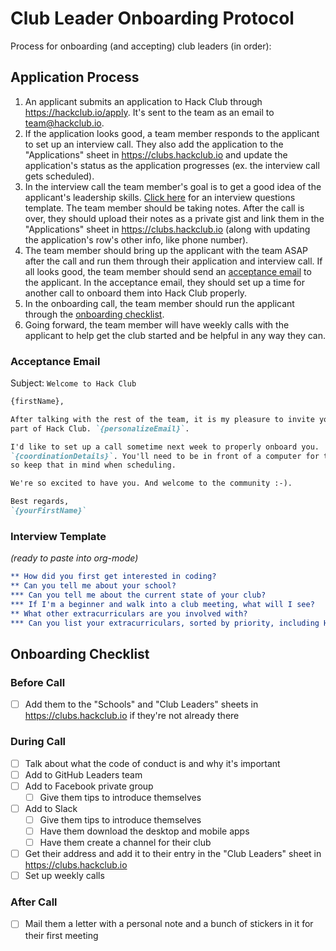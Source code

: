 # Club Leader Onboarding Protocol

Process for onboarding (and accepting) club leaders (in order):

## Application Process

1. An applicant submits an application to Hack Club through
   https://hackclub.io/apply. It's sent to the team as an email to
   team@hackclub.io.
2. If the application looks good, a team member responds to the applicant to set
   up an interview call. They also add the application to the "Applications"
   sheet in https://clubs.hackclub.io and update the application's status as the
   application progresses (ex. the interview call gets scheduled).
3. In the interview call the team member's goal is to get a good idea of the
   applicant's leadership skills. [Click here](#interview-template) for an
   interview questions template. The team member should be taking notes. After
   the call is over, they should upload their notes as a private gist and link
   them in the "Applications" sheet in https://clubs.hackclub.io (along with
   updating the application's row's other info, like phone number).
4. The team member should bring up the applicant with the team ASAP after the
   call and run them through their application and interview call. If all looks
   good, the team member should send an [acceptance email](#acceptance-email) to
   the applicant. In the acceptance email, they should set up a time for another
   call to onboard them into Hack Club properly.
5. In the onboarding call, the team member should run the applicant through the
   [onboarding checklist](#onboarding-checklist).
6. Going forward, the team member will have weekly calls with the applicant to
   help get the club started and be helpful in any way they can.

### Acceptance Email

Subject: `Welcome to Hack Club`

```md
{firstName},

After talking with the rest of the team, it is my pleasure to invite you to be a
part of Hack Club. `{personalizeEmail}`.

I'd like to set up a call sometime next week to properly onboard you.
`{coordinationDetails}`. You'll need to be in front of a computer for this call,
so keep that in mind when scheduling.

We're so excited to have you. And welcome to the community :-).

Best regards,  
`{yourFirstName}`
```

### Interview Template

_(ready to paste into org-mode)_

```org
** How did you first get interested in coding?
** Can you tell me about your school?
*** Can you tell me about the current state of your club?
*** If I'm a beginner and walk into a club meeting, what will I see?
** What other extracurriculars are you involved with?
*** Can you list your extracurriculars, sorted by priority, including Hack Club?
```

## Onboarding Checklist

### Before Call

- [ ] Add them to the "Schools" and "Club Leaders" sheets in
  https://clubs.hackclub.io if they're not already there

### During Call

- [ ] Talk about what the code of conduct is and why it's important
- [ ] Add to GitHub Leaders team
- [ ] Add to Facebook private group
  - [ ] Give them tips to introduce themselves
- [ ] Add to Slack
  - [ ] Give them tips to introduce themselves
  - [ ] Have them download the desktop and mobile apps
  - [ ] Have them create a channel for their club
- [ ] Get their address and add it to their entry in the "Club Leaders" sheet in
  https://clubs.hackclub.io
- [ ] Set up weekly calls

### After Call

- [ ] Mail them a letter with a personal note and a bunch of stickers in it for
  their first meeting
